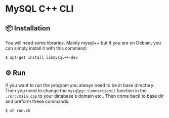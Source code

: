 # MySQL C++ CLI

## 📦 Installation
You will need some libraries. Mainly mysql++ but if you are on Debian, you can simply install it with this command:

```
$ apt-get install libmysql++-dev
```

## ⚙️ Run

If you want to run the program you always need to be in base directory. Then you need to change the `mysqlpp::Connection()` function in the `./src/main.cpp` to your database's domain etc.. Then come back to base dir and preform these commands:

```
$ sh run.sh
```



